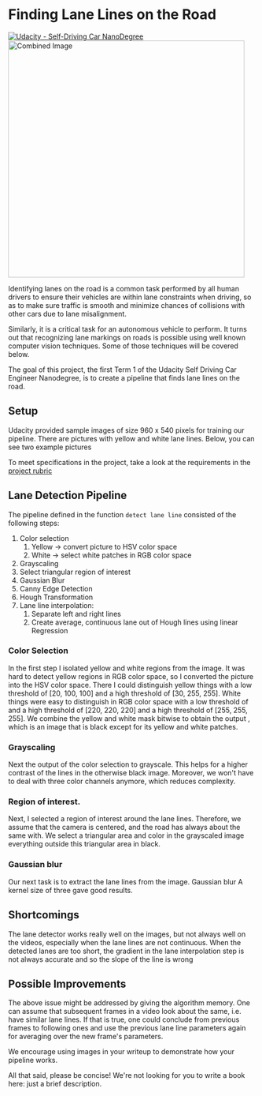# **Finding Lane Lines on the Road**
[![Udacity - Self-Driving Car NanoDegree](https://s3.amazonaws.com/udacity-sdc/github/shield-carnd.svg)](http://www.udacity.com/drive)
<img src="examples/laneLines_thirdPass.jpg" width="480" alt="Combined Image" />

Identifying lanes on the road is a common task performed by all human drivers to ensure their vehicles are within lane constraints when driving, so as to make sure traffic is smooth and minimize chances of collisions with other cars due to lane misalignment.

Similarly, it is a critical task for an autonomous vehicle to perform. It turns out that recognizing lane markings on roads is possible using well known computer vision techniques. Some of those techniques will be covered below.

The goal of this project, the first Term 1 of the Udacity Self Driving Car Engineer Nanodegree, is to create a pipeline that finds lane lines on the road.

Setup
---

Udacity provided sample images of size 960 x 540 pixels for training our pipeline. There are pictures with yellow and white lane lines. Below, you can see two example pictures


To meet specifications in the project, take a look at the requirements in the [project rubric](https://review.udacity.com/#!/rubrics/322/view)

Lane Detection Pipeline
---
The pipeline defined in the function `detect lane line` consisted of the following steps:
1. Color selection
    1. Yellow -> convert picture to HSV color space
    1. White -> select white patches in RGB color space
1. Grayscaling
1. Select triangular region of interest
1. Gaussian Blur
1. Canny Edge Detection
1. Hough Transformation
1. Lane line interpolation:
    1. Separate left and right lines
    1. Create average, continuous lane out of Hough lines using linear Regression

### Color Selection
In the first step I isolated yellow and white regions from the image. It was hard to detect yellow regions in RGB color space, so I converted the picture into the HSV color space. There I could distinguish yellow things with a low threshold of 
[20, 100, 100] and a high threshold of [30, 255, 255]. White things were easy to distinguish in RGB color space with a low threshold of and a high threshold of [220, 220, 220] and a high threshold of [255, 255, 255]. We combine the yellow and white mask bitwise to obtain the output , which is an image that is black except for its yellow and white patches. 

### Grayscaling
Next the output of the color selection to grayscale. This helps for a higher contrast of the lines in the otherwise black image. Moreover, we won't have to deal with three color channels anymore, which reduces complexity.

### Region of interest.
Next, I selected a region of interest around the lane lines. Therefore, we assume that the camera is centered, and the road has always about the same with. We select a triangular area and color in the grayscaled image everything outside this triangular area in black.

### Gaussian blur
Our next task is to extract the lane lines from the image. Gaussian blur 
A kernel size of three gave good results.

### 

Shortcomings
---
The lane detector works really well on the images, but not always well on the videos, especially when the lane lines are not continuous. When the detected lanes are too short, the gradient in the lane interpolation step is not always accurate and so the slope of the line is wrong

Possible Improvements
---
The above issue might be addressed by giving the algorithm memory. One can assume that subsequent frames in a video look about the same, i.e. have similar lane lines. If that is true, one could conclude from previous frames to following ones and use the previous lane line parameters again for averaging over the new frame's parameters.



We encourage using images in your writeup to demonstrate how your pipeline works.  

All that said, please be concise!  We're not looking for you to write a book here: just a brief description.
 




